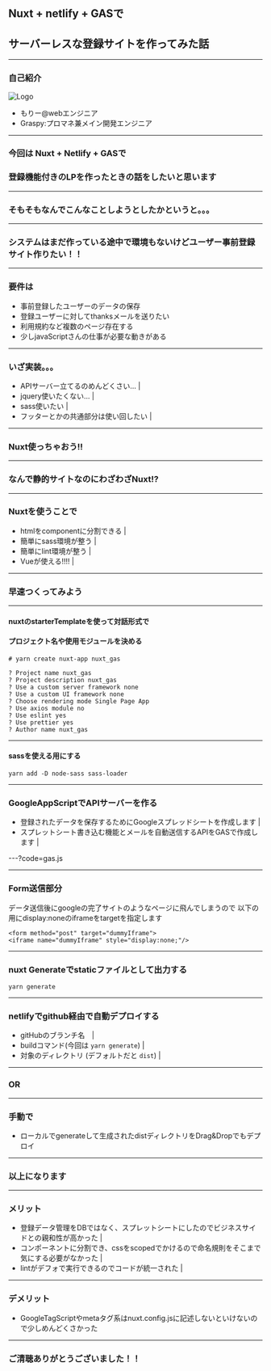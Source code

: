 ## Nuxt + netlify + GASで
## サーバーレスな登録サイトを作ってみた話

---

### 自己紹介
![Logo](https://pbs.twimg.com/profile_images/1018658995127574528/99ZqXbyy_200x200.jpg)
- もりー@webエンジニア
- Graspy:プロマネ兼メイン開発エンジニア

--- 

### 今回は Nuxt + Netlify + GASで
### 登録機能付きのLPを作ったときの話をしたいと思います

---

### そもそもなんでこんなことしようとしたかというと。。。

---

### システムはまだ作っている途中で環境もないけどユーザー事前登録サイト作りたい！！

---

### 要件は

- 事前登録したユーザーのデータの保存
- 登録ユーザーに対してthanksメールを送りたい
- 利用規約など複数のページ存在する
- 少しjavaScriptさんの仕事が必要な動きがある

---

### いざ実装。。。

- APIサーバー立てるのめんどくさい... |
- jquery使いたくない... |
- sass使いたい |
- フッターとかの共通部分は使い回したい |

---

### Nuxt使っちゃおう!!

---

### なんで静的サイトなのにわざわざNuxt!?

---

### Nuxtを使うことで

- htmlをcomponentに分割できる |
- 簡単にsass環境が整う |
- 簡単にlint環境が整う |
- Vueが使える!!!! |

---

### 早速つくってみよう

---

#### nuxtのstarterTemplateを使って対話形式で
#### プロジェクト名や使用モジュールを決める
```
# yarn create nuxt-app nuxt_gas

? Project name nuxt_gas
? Project description nuxt_gas
? Use a custom server framework none
? Use a custom UI framework none
? Choose rendering mode Single Page App
? Use axios module no
? Use eslint yes
? Use prettier yes
? Author name nuxt_gas
```
---

#### sassを使える用にする
```
yarn add -D node-sass sass-loader
```

---

### GoogleAppScriptでAPIサーバーを作る

- 登録されたデータを保存するためにGoogleスプレッドシートを作成します |
- スプレットシート書き込む機能とメールを自動送信するAPIをGASで作成します |

---?code=gas.js

---

### Form送信部分

データ送信後にgoogleの完了サイトのようなページに飛んでしまうので
以下の用にdisplay:noneのiframeをtargetを指定します

```
<form method="post" target="dummyIframe">
<iframe name="dummyIframe" style="display:none;"/>
```

---

### nuxt Generateでstaticファイルとして出力する

```
yarn generate
```
---

### netlifyでgithub経由で自動デプロイする
- gitHubのブランチ名　|
- buildコマンド(今回は `yarn generate`) |
- 対象のディレクトリ (デフォルトだと `dist`) |

---
### OR
---

### 手動で
- ローカルでgenerateして生成されたdistディレクトリをDrag&Dropでもデプロイ

---

### 以上になります

---

### メリット
- 登録データ管理をDBではなく、スプレットシートにしたのでビジネスサイドとの親和性が高かった |
- コンポーネントに分割でき、cssをscopedでかけるので命名規則をそこまで気にする必要がなかった |
- lintがデフォで実行できるのでコードが統一された |

---

### デメリット
- GoogleTagScriptやmetaタグ系はnuxt.config.jsに記述しないといけないので少しめんどくさかった

---

### ご清聴ありがとうございました！！



